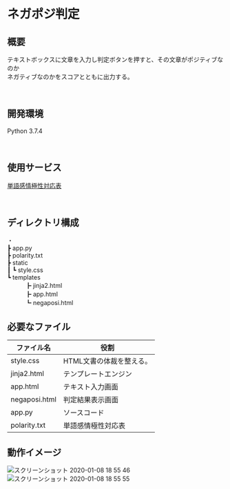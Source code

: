 # ネガポジ判定

## 概要
テキストボックスに文章を入力し判定ボタンを押すと、その文章がポジティブなのか   
ネガティブなのかをスコアとともに出力する。

<br>

## 開発環境
Python 3.7.4

<br>

## 使用サービス
[単語感情極性対応表](http://www.lr.pi.titech.ac.jp/~takamura/pubs/pn_ja.dic)

<br>

## ディレクトリ構成
・   
┣ app.py  
┣ polarity.txt   
┣ static   
┃    ┗ style.css   
┗ templates     
　　　┣ jinja2.html     
　　　┣ app.html    
　　　┗ negaposi.html      
   
## 必要なファイル
| ファイル名 | 役割 |
----|---- 
| style.css | HTML文書の体裁を整える。 |
| jinja2.html | テンプレートエンジン |
| app.html | テキスト入力画面 |
| negaposi.html | 判定結果表示画面 |
| app.py | ソースコード |
| polarity.txt | 単語感情極性対応表 |


## 動作イメージ
![スクリーンショット 2020-01-08 18 55 46](https://user-images.githubusercontent.com/50686226/71968565-88a88100-3248-11ea-877d-a2bbf8885d4e.png) ![スクリーンショット 2020-01-08 18 55 55](https://user-images.githubusercontent.com/50686226/71968591-978f3380-3248-11ea-9b4e-669f91f07c11.png)
